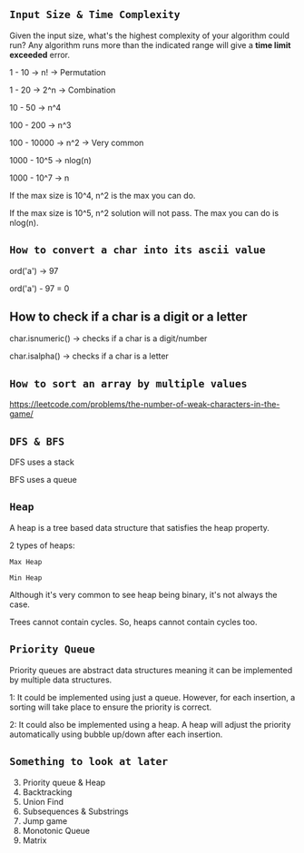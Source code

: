 ## ``Input Size & Time Complexity``
Given the input size, what's the highest complexity of your algorithm could run?
Any algorithm runs more than the indicated range will give a **time limit exceeded** error.

1 - 10      -> n!   -> Permutation

1 - 20      -> 2^n  -> Combination

10 - 50     -> n^4

100 - 200   -> n^3

100 - 10000  -> n^2  -> Very common

1000 - 10^5 -> nlog(n) 

1000 - 10^7 -> n

If the max size is 10^4, n^2 is the max you can do.

If the max size is 10^5, n^2 solution will not pass. The max you can do is nlog(n).

## ``How to convert a char into its ascii value``
ord('a') -> 97

ord('a') - 97 = 0

## How to check if a char is a digit or a letter
char.isnumeric()   -> checks if a char is a digit/number

char.isalpha()    -> checks if a char is a letter

## ``How to sort an array by multiple values``
https://leetcode.com/problems/the-number-of-weak-characters-in-the-game/

## ``DFS & BFS``
DFS uses a stack

BFS uses a queue

## ``Heap``
A heap is a tree based data structure that satisfies the heap property.

2 types of heaps:

    Max Heap
    
    Min Heap

Although it's very common to see heap being binary, it's not always the case.

Trees cannot contain cycles. So, heaps cannot contain cycles too.

## ``Priority Queue``
Priority queues are abstract data structures meaning it can be implemented by multiple data structures.

1: It could be implemented using just a queue. However, for each insertion, a sorting will take place to ensure the priority is correct.

2: It could also be implemented using a heap. A heap will adjust the priority automatically using bubble up/down after each insertion.

## ``Something to look at later``
3. Priority queue & Heap
4. Backtracking
5. Union Find
6. Subsequences & Substrings
7. Jump game
8. Monotonic Queue
9. Matrix
